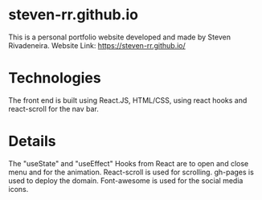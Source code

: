 # steven-rr.github.io

This is a personal portfolio website developed and made by Steven Rivadeneira. 
Website Link: https://steven-rr.github.io/

# Technologies 
The front end is built using React.JS, HTML/CSS, using react hooks and react-scroll for the nav bar.

# Details
The "useState" and "useEffect" Hooks from React are to open and close menu and for the animation. 
React-scroll is used for scrolling.
gh-pages is used to deploy the domain. 
Font-awesome is used for the social media icons.
